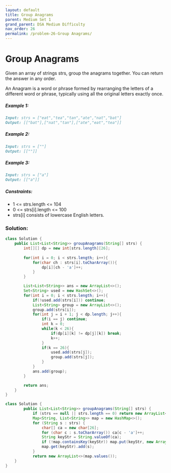 ```yaml
---
layout: default
title: Group Anagrams
parent: Medium Set 1
grand_parent: DSA Medium Difficulty
nav_order: 26
permalink: /problem-26-Group Anagrams/
---
```

# Group Anagrams
Given an array of strings strs, group the anagrams together. You can return the answer in any order.

An Anagram is a word or phrase formed by rearranging the letters of a different word or phrase, typically using all the original letters exactly once.

##### Example 1:
```markdown
Input: strs = ["eat","tea","tan","ate","nat","bat"]
Output: [["bat"],["nat","tan"],["ate","eat","tea"]]
```
##### Example 2:
```markdown
Input: strs = [""]
Output: [[""]]
```
##### Example 3:
```markdown
Input: strs = ["a"]
Output: [["a"]]
```
##### Constraints:
* 1 <= strs.length <= 104
* 0 <= strs[i].length <= 100
* strs[i] consists of lowercase English letters.

### Solution:
```java
class Solution {
    public List<List<String>> groupAnagrams(String[] strs) {
        int[][] dp = new int[strs.length][26];
        
        for(int i = 0; i < strs.length; i++){
            for(char ch : strs[i].toCharArray()){
                dp[i][ch - 'a']++;
            }
        }

        List<List<String>> ans = new ArrayList<>();
        Set<String> used = new HashSet<>();
        for(int i = 0; i < strs.length; i++){
            if(!used.add(strs[i])) continue;
            List<String> group = new ArrayList<>();
            group.add(strs[i]);
            for(int j = i + 1; j < dp.length; j++){
                if(i == j) continue;
                int k = 0;
                while(k < 26){
                    if(dp[i][k] != dp[j][k]) break;
                    k++;
                }
                if(k == 26){
                    used.add(strs[j]);
                    group.add(strs[j]);
                } 
            }
            ans.add(group);
        }

        return ans;
    }
}
```

```java
class Solution {
        public List<List<String>> groupAnagrams(String[] strs) {
            if (strs == null || strs.length == 0) return new ArrayList<>();
            Map<String, List<String>> map = new HashMap<>();
            for (String s : strs) {
                char[] ca = new char[26];
                for (char c : s.toCharArray()) ca[c - 'a']++;
                String keyStr = String.valueOf(ca);
                if (!map.containsKey(keyStr)) map.put(keyStr, new ArrayList<>());
                map.get(keyStr).add(s);
            }
            return new ArrayList<>(map.values());
    }
}
```